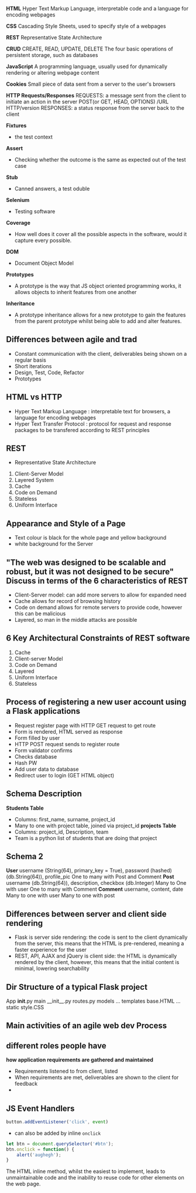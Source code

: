 **HTML**
Hyper Text Markup Language, interpretable code and a language for encoding webpages

**CSS**
Cascading Style Sheets, used to specify style of a webpages

**REST**
Representative State Architecture

**CRUD**
CREATE, READ, UPDATE, DELETE
The four basic operations of persistent storage, such as databases

**JavaScript**
A programming language, usually used for dynamically rendering or altering webpage content

**Cookies** 
Small piece of data sent from a server to the user's browsers

**HTTP Requests/Responses**
REQUESTS: a message sent from the client to initiate an action in the server
		POST(or GET, HEAD, OPTIONS) /URL HTTP/version
RESPONSES: a status response from the server back to the client

**Fixtures**
- the test context

**Assert**
- Checking whether the outcome is the same as expected out of the test case

**Stub**
- Canned answers, a test oduble

**Selenium**
- Testing software

**Coverage**
- How well does it cover all the possible aspects in the software, would it capture every possible.

**DOM**
- Document Object Model

**Prototypes**
- A prototype is the way that JS object oriented programming works, it allows objects to inherit features from one another

**Inheritance**
- A prototype inheritance allows for a new prototype to gain the features from the parent prototype whilst being able to add and alter features. 

## Differences between agile and trad
- Constant communication with the client, deliverables being shown on a regular basis
- Short iterations
- Design, Test, Code, Refactor
- Prototypes

## HTML vs HTTP
- Hyper Text Markup Language : interpretable text for browsers, 
	a language for encoding webpages
- Hyper Text Transfer Protocol : protocol for request and response packages to be 
	transfered according to REST principles
	
## REST
- Representative State Architecture
1. Client-Server Model
2. Layered System
3. Cache
4. Code on Demand
5. Stateless
6. Uniform Interface

## Appearance and Style of a Page
- Text colour is black for the whole page and yellow background
- white background for the Server

## "The web was designed to be scalable and robust, but it was not designed to be secure" Discuss in terms of the 6 characteristics of REST
- Client-Server model: can add more servers to allow for expanded need
- Cache allows for record of browsing history
- Code on demand allows for remote servers to provide code, however this can be 
	malicious
- Layered, so man in the middle attacks are possible

## 6 Key Architectural Constraints of REST software 
1. Cache
2. Client-server Model
3. Code on Demand
4. Layered
5. Uniform Interface 
6. Stateless

## Process of registering a new user account using a Flask applications
- Request register page with HTTP GET request to get route
- Form is rendered, HTML served as response
- Form filled by user
- HTTP POST request sends to register route
- Form validator confirms
- Checks database
- Hash PW
- Add user data to database
- Redirect user to login (GET HTML object)

## Schema Description
**Students Table**
- Columns: first_name, surname, project_id
- Many to one with project table, joined via project_id
**projects Table**
- Columns: project_id, Description, team
- Team is a python list of students that are doing that project

## Schema 2
**User**
username (String(64), primary_key = True), password (hashed) (db.String(64)), profile_pic
One to many with Post and Comment
**Post**
username (db.String(64)), description, checkbox (db.Integer)
Many to One with user
One to many with Comment
**Comment**
username, content, date
Many to one with user
Many to one with post

## Differences between server and client side rendering
- Flask is server side rendering: the code is sent to the client dynamically from 
the server, this means that the HTML is pre-rendered, meaning a faster experience for 
the user
- REST, API, AJAX and jQuery is client side: the HTML is dynamically rendered by the client, 
however, this means that the initial content is minimal, lowering searchability

## Dir Structure of a typical Flask project
App
	__init__.py
	main
		\_\_init\_\_.py
		routes.py
	models
		...
	templates
		base.HTML
		...
	static
		style.CSS
		


## Main activities of an agile web dev Process
**different roles people have**
- 
**how application requirements are gathered and maintained**
- Requirements listened to from client, listed
- When requirements are met, deliverables are shown to the client for feedback
- 

## JS Event Handlers
```js
button.addEventListener('click', event)
```
- can also be added by inline `onclick`
```js
let btn = document.querySelector('#btn');
btn.onclick = function() {
	alert('aughegh');
}
```

The HTML inline method, whilst the easiest to implement, leads to unmaintainable code and the inability to reuse code for other elements on the web page. 

